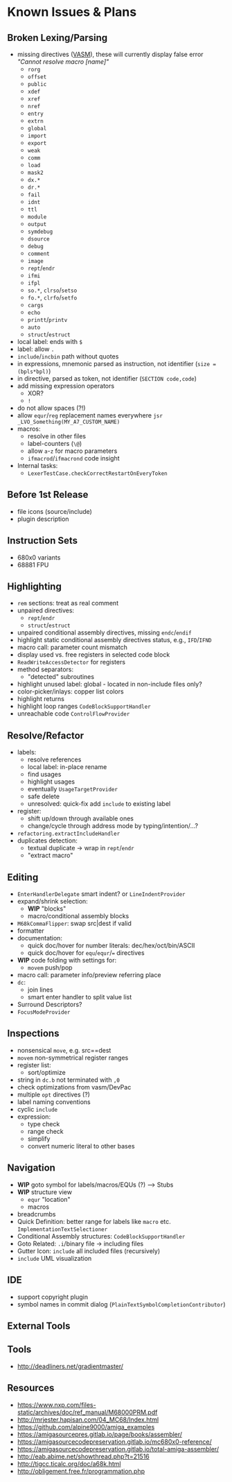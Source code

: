 # Known Issues & Plans

## Broken Lexing/Parsing

- missing directives ([VASM](http://sun.hasenbraten.de/vasm/release/vasm_4.html#Mot-Syntax-Module)), these will
  currently display false error _"Cannot resolve macro [name]"_
  - `rorg`
  - `offset`
  - `public`
  - `xdef`
  - `xref`
  - `nref`
  - `entry`
  - `extrn`
  - `global`
  - `import`
  - `export`
  - `weak`
  - `comm`
  - `load`
  - `mask2`
  - `dx.*`
  - `dr.*`
  - `fail`
  - `idnt`
  - `ttl`
  - `module`
  - `output`
  - `symdebug`
  - `dsource`
  - `debug`
  - `comment`
  - `image`
  - `rept`/`endr`
  - `ifmi`
  - `ifpl`
  - `so.*`, `clrso`/`setso`
  - `fo.*`, `clrfo`/`setfo`
  - `cargs`
  - `echo`
  - `printt`/`printv`
  - `auto`
  - `struct`/`estruct`
- local label: ends with `$`
- label: allow `.`
- `include`/`incbin` path without quotes
- in expressions, mnemonic parsed as instruction, not identifier (`size = (bpls*bpl)`)
- in directive, parsed as token, not identifier (`SECTION code,code`)
- add missing expression operators
  - XOR?
  - `!`
- do not allow spaces (?!)
- allow `equr`/`reg` replacement names everywhere `jsr _LVO_Something(MY_A7_CUSTOM_NAME)`
- macros:
  - resolve in other files
  - label-counters (`\@`)
  - allow `a`-`z` for macro parameters
  - `ifmacrod`/`ifmacrond` code insight
- Internal tasks:
  - `LexerTestCase.checkCorrectRestartOnEveryToken`

## Before 1st Release

- file icons (source/include)
- plugin description

## Instruction Sets

* 680x0 variants
* 68881 FPU

## Highlighting

- `rem` sections: treat as real comment
- unpaired directives:
  - `rept`/`endr`
  - `struct`/`estruct`
- unpaired conditional assembly directives, missing `endc`/`endif`
- highlight static conditional assembly directives status, e.g., `IFD`/`IFND`
- macro call: parameter count mismatch
- display used vs. free registers in selected code block
- `ReadWriteAccessDetector` for registers
- method separators:
  - "detected" subroutines
- highlight unused label: global - located in non-include files only?
- color-picker/inlays: copper list colors
- highlight returns
- highlight loop ranges `CodeBlockSupportHandler`
- unreachable code `ControlFlowProvider`

## Resolve/Refactor

- labels:
  - resolve references
  - local label: in-place rename
  - find usages
  - highlight usages
  - eventually `UsageTargetProvider`
  - safe delete
  - unresolved: quick-fix add `include` to existing label
- register:
  - shift up/down through available ones
  - change/cycle through address mode by typing/intention/...?
- `refactoring.extractIncludeHandler`
- duplicates detection:
  - textual duplicate -> wrap in `rept`/`endr`
  - "extract macro"

## Editing

- `EnterHandlerDelegate` smart indent? or `LineIndentProvider`
- expand/shrink selection:
  - **WIP** "blocks"
  - macro/conditional assembly blocks
- `M68kCommaFlipper`: swap src|dest if valid
- formatter
- documentation:
  - quick doc/hover for number literals: dec/hex/oct/bin/ASCII
  - quick doc/hover for `equ`/`equr`/`=` directives
- **WIP** code folding with settings for:
  - `movem` push/pop
- macro call: parameter info/preview referring place
- `dc`:
  - join lines
  - smart enter handler to split value list
- Surround Descriptors?
- `FocusModeProvider`

## Inspections

- nonsensical `move`, e.g. src==dest
- `movem` non-symmetrical register ranges
- register list:
  - sort/optimize
- string in `dc.b` not terminated with `,0`
- check optimizations from vasm/DevPac
- multiple `opt` directives (?)
- label naming conventions
- cyclic `include`
- expression:
  - type check
  - range check
  - simplify
  - convert numeric literal to other bases

## Navigation

- **WIP** goto symbol for labels/macros/EQUs (?) --> Stubs
- **WIP** structure view
  - `equr` "location"
  - macros
- breadcrumbs
- Quick Definition: better range for labels like `macro` etc. `ImplementationTextSelectioner`
- Conditional Assembly structures: `CodeBlockSupportHandler`
- Goto Related: `.i`/binary file -> including files
- Gutter Icon: `include` all included files (recursively)
- `include` UML visualization

## IDE

- support copyright plugin
- symbol names in commit dialog (`PlainTextSymbolCompletionContributor`)

## External Tools

## Tools

- http://deadliners.net/gradientmaster/

## Resources

- https://www.nxp.com/files-static/archives/doc/ref_manual/M68000PRM.pdf
- http://mrjester.hapisan.com/04_MC68/Index.html
- https://github.com/alpine9000/amiga_examples
- https://amigasourcepres.gitlab.io/page/books/assembler/
- https://amigasourcecodepreservation.gitlab.io/mc680x0-reference/
- https://amigasourcecodepreservation.gitlab.io/total-amiga-assembler/
- http://eab.abime.net/showthread.php?t=21516
- http://tigcc.ticalc.org/doc/a68k.html
- http://obligement.free.fr/programmation.php